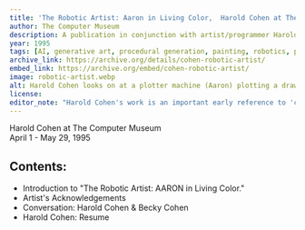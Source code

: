 ```yaml
---
title: 'The Robotic Artist: Aaron in Living Color,  Harold Cohen at The Computer Museum'
author: The Computer Museum
description: A publication in conjunction with artist/programmer Harold Cohen and his software AARON for his 1995 exhibition.
year: 1995
tags: [AI, generative art, procedural generation, painting, robotics, plotter, museum, exhibition, Harold Cohen]
archive_link: https://archive.org/details/cohen-robotic-artist/
embed_link: https://archive.org/embed/cohen-robotic-artist/
image: robotic-artist.webp
alt: Harold Cohen looks on at a plotter machine (Aaron) plotting a drawing of a picture of a woman in orange and red, with a finished drawing mounted on the wall nearby
license: 
editor_note: "Harold Cohen's work is an important early reference to 'collaborating with the machine.' I enjoy a lot of the work by AARON and was lucky to be able to see an incredible show of old and posthumous work at the Whitney Museum it 2024, organized by Christiane Paul."
---
```


Harold Cohen at The Computer Museum  
April 1 - May 29, 1995

## Contents:

* Introduction to "The Robotic Artist: AARON in Living Color."
* Artist's Acknowledgements
* Conversation: Harold Cohen & Becky Cohen
* Harold Cohen: Resume

 
